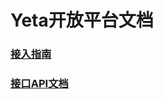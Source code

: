 # Yeta开放平台文档

### [接入指南](https://github.com/kxjl-ai-yeta/openapi_doc/blob/master/DevelopmentGuide.pdf)

### [接口API文档](https://github.com/kxjl-ai-yeta/openapi_doc/blob/master/OPENAPI_doc.md)

